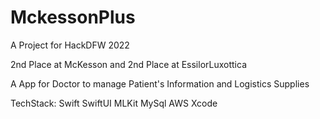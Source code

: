 # MckessonPlus

A Project for HackDFW 2022

2nd Place at McKesson and 2nd Place at EssilorLuxottica


A App for Doctor to manage Patient's Information and Logistics Supplies

TechStack:
Swift
SwiftUI
MLKit
MySql
AWS
Xcode
